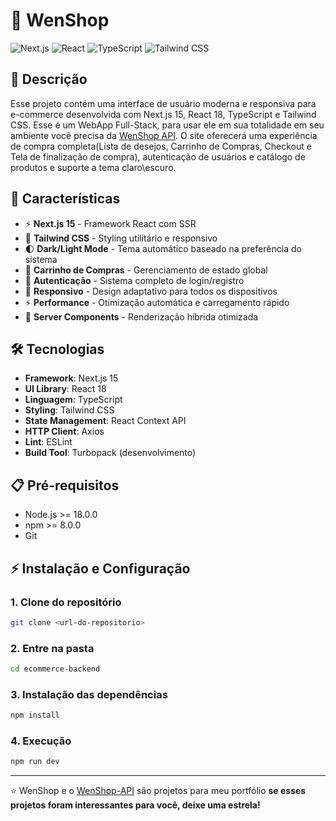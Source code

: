 # 🛒 WenShop

![Next.js](https://img.shields.io/badge/Next.js-000000?style=for-the-badge&logo=next.js&logoColor=white)
![React](https://img.shields.io/badge/React-20232A?style=for-the-badge&logo=react&logoColor=61DAFB)
![TypeScript](https://img.shields.io/badge/TypeScript-007ACC?style=for-the-badge&logo=typescript&logoColor=white)
![Tailwind CSS](https://img.shields.io/badge/Tailwind_CSS-38B2AC?style=for-the-badge&logo=tailwind-css&logoColor=white)

## 📖 Descrição

Esse projeto contém uma interface de usuário moderna e responsiva para e-commerce desenvolvida com Next.js 15, React 18, TypeScript e Tailwind CSS. Esse é um WebApp Full-Stack, para usar ele em sua totalidade em seu ambiente você precisa da [WenShop API](https://github.com/jhonatanwen/wenshop-api). O site oferecerá uma experiência de compra completa(Lista de desejos, Carrinho de Compras, Checkout e Tela de finalização de compra), autenticação de usuários e catálogo de produtos e suporte a tema claro\escuro.

## 🚀 Características

- ⚡ **Next.js 15** - Framework React com SSR
- 🎨 **Tailwind CSS** - Styling utilitário e responsivo
- 🌓 **Dark/Light Mode** - Tema automático baseado na preferência do sistema
- 🛒 **Carrinho de Compras** - Gerenciamento de estado global
- 🔐 **Autenticação** - Sistema completo de login/registro
- 📱 **Responsivo** - Design adaptativo para todos os dispositivos
- ⚡ **Performance** - Otimização automática e carregamento rápido
- 🔄 **Server Components** - Renderização híbrida otimizada

## 🛠️ Tecnologias

- **Framework**: Next.js 15
- **UI Library**: React 18
- **Linguagem**: TypeScript
- **Styling**: Tailwind CSS
- **State Management**: React Context API
- **HTTP Client**: Axios
- **Lint**: ESLint
- **Build Tool**: Turbopack (desenvolvimento)

## 📋 Pré-requisitos

- Node.js >= 18.0.0
- npm >= 8.0.0
- Git

## ⚡ Instalação e Configuração

### 1. Clone do repositório

```bash
git clone <url-do-repositorio>
```

### 2. Entre na pasta

```bash
cd ecommerce-backend
```

### 3. Instalação das dependências

```bash
npm install
```

### 4. Execução

```bash
npm run dev
```

---

⭐ WenShop e o [WenShop-API](https://github.com/jhonatanwen/wenshop-api) são projetos para meu portfólio **se esses projetos foram interessantes para você, deixe uma estrela!**
